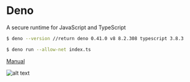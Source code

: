 # Deno

A secure runtime for JavaScript and TypeScript

```sh
$ deno --version //return deno 0.41.0 v8 8.2.308 typescript 3.8.3

$ deno run --allow-net index.ts
```

[Manual](https://deno.land/manual.html)

![alt text](https://upload.wikimedia.org/wikipedia/commons/8/84/Deno.svg)
